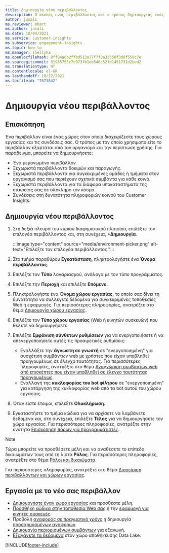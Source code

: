 ```yaml
---
title: Δημιουργία νέου περιβάλλοντος
description: Ο σκοπός ενός περιβάλλοντος και ο τρόπος δημιουργίας ενός νέου.
author: jusali
ms.reviewer: mhart
ms.author: jusali
ms.date: 10/04/2021
ms.service: customer-insights
ms.subservice: engagement-insights
ms.topic: how-to
ms.manager: shellyha
ms.openlocfilehash: 8ff04a6b2ffbd513a77f7f8a33358f3d8f559c7e
ms.sourcegitcommit: 31985755c7c973fb1eb540c52fd1451731d2bed2
ms.translationtype: HT
ms.contentlocale: el-GR
ms.lasthandoff: 10/22/2021
ms.locfileid: "7673642"
---
```

# <a name="create-a-new-environment"></a>Δημιουργία νέου περιβάλλοντος 

## <a name="overview"></a>Επισκόπηση

Ένα περιβάλλον είναι ένας χώρος στον οποίο διαχειρίζεστε τους χώρους εργασίας και τις συνδέσεις σας. Ο τρόπος με τον οποίο χρησιμοποιείτε το περιβάλλον εξαρτάται από τον οργανισμό και την περίπτωση χρήσης. Για παράδειγμα, μπορείτε να δημιουργήσετε:

- Ένα μεμονωμένο περιβάλλον.
- Ξεχωριστά περιβάλλοντα δοκιμών και παραγωγής.
- Ξεχωριστά περιβάλλοντα για συγκεκριμένες ομάδες ή τμήματα στον οργανισμό σας που περιέχουν σχετικά συμβάντα για κάθε κοινό.
- Ξεχωριστά περιβάλλοντα για τα διάφορα υποκαταστήματα της εταιρείας σας σε ολόκληρο τον κόσμο.
- Συνδέσεις στη δυνατότητα πληροφοριών κοινού του Customer Insights.

## <a name="create-a-new-environment"></a>Δημιουργία νέου περιβάλλοντος

1. Στη δεξιά πλευρά του κύριου διαφημιστικού πλαισίου, επιλέξτε τον επιλογέα περιβάλλοντος και, στη συνέχεια, **+Δημιουργία**.

   :::image type="content" source="media/environment-picker.png" alt-text="Επιλέξτε τον επιλογέα περιβάλλοντος.":::

1. Στο τμήμα παραθύρου **Εγκατάσταση**, πληκτρολογήστε ένα **Όνομα περιβάλλοντος**.

1. Επιλέξτε τον **Τύπο** λογαριασμού, ανάλογα με τον τύπο προγράμματος.

1. Επιλέξτε την **Περιοχή** και επιλέξτε **Επόμενο**. 

1. Πληκτρολογήστε ένα **Όνομα χώρου εργασίας**, το οποίο σας δίνει τη δυνατότητα να συλλέγετε δεδομένα για συγκεκριμένες τοποθεσίες Web ή εφαρμογές. Για περισσότερες πληροφορίες, ανατρέξτε στο θέμα [Δημιουργία χώρου εργασίας](create-workspace.md).

1. Επιλέξτε τον **Τύπο χώρου εργασίας** (Web ή κινητών συσκευών) που θέλετε να δημιουργήσετε. 

1. Επιλέξτε **Εμφάνιση σύνθετων ρυθμίσεων** για να ενεργοποιήσετε ή να απενεργοποιήσετε αυτές τις προαιρετικές ρυθμίσεις:

   - Εναλλάξτε την **άγνωστη σε γνωστή** σε "ενεργοποιημένη" για συσχέτιση συμβάντων web με χρήστες που είχαν υποβληθεί προηγουμένως σε έλεγχο ταυτότητας. Για περισσότερες πληροφορίες, ανατρέξτε στο θέμα [Αναγνώριση συμβάντων web από επισκέπτες που είχαν υποβληθεί σε έλεγχο ταυτότητας προηγουμένως](unknown-to-known.md).
   - Εναλλαγή της **κυκλοφορίας του bot φίλτρου** σε "ενεργοποιημένη" για κατάργηση της κυκλοφορίας web από τα bot αυτού του χώρου εργασίας. 

1. Όταν είστε έτοιμοι, επιλέξτε **Ολοκλήρωση**. 

1. Εγκαταστήστε το τμήμα κώδικα για να αρχίσετε να λαμβάνετε δεδομένα και, στη συνέχεια, επιλέξτε **Τέλος** για να δημιουργήσετε τον χώρο εργασίας. Για περισσότερες πληροφορίες, ανατρέξτε στην ενότητα [Επισκόπηση πόρων για προγραμματιστές](developer-resources.md).

> [!NOTE]
> Τώρα μπορείτε να προσθέσετε μέλη και να αναθέσετε το επίπεδο δικαιωμάτων τους από τη λίστα **Ρόλος**. Για περισσότερες πληροφορίες, ανατρέξτε στο θέμα [Ρόλοι και δικαιώματα](user-roles.md). 

Για περισσότερες πληροφορίες, ανατρέξτε στο θέμα [Διαχείριση περιβαλλόντων και χώρων εργασίας](manage-environments-workspaces.md).

## <a name="work-with-your-new-environment"></a>Εργασία με το νέο σας περιβάλλον

- [Δημιουργήστε έναν χώρο εργασίας](../engagement-insights/create-workspace.md) και προσθέστε μέλη.
- [Προσθήκη κώδικα στην τοποθεσία Web σας](../engagement-insights/instrument-website.md) ή την [εφαρμογή για κινητές συσκευές](../engagement-insights/developer-resources.md#capture-events-from-mobile-apps).
- Προβολή [αναφοράς σε πραγματικό χρόνο](../engagement-insights/view-reports.md) ή δημιουργία [προσαρμοσμένων αναφορών](../engagement-insights/custom-reports.md).
- [Δημιουργία περιορισμένων συμβάντων](../engagement-insights/refined-events.md) για εξαγωγή.
- [Εξαγάγετε τα δεδομένα](../engagement-insights/export-events.md) στον χώρο αποθήκευσης Data Lake.

[!INCLUDE[footer-include](../includes/footer-banner.md)]
